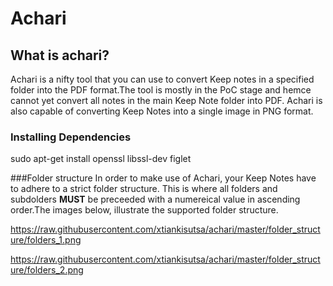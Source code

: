 # Achari

## What is achari?
Achari is a nifty tool that you can use to convert Keep notes in a specified folder into the PDF format.The tool is mostly in the PoC stage and hemce cannot yet convert all notes in the main Keep Note folder into PDF. Achari is also capable of converting Keep Notes into a single image in PNG format. 

### Installing Dependencies
sudo apt-get install openssl libssl-dev figlet

###Folder structure
In order to make use of Achari, your Keep Notes have to adhere to a strict folder structure. This is where all folders and subdolders **MUST** be preceeded with a numereical value in ascending order.The images below, illustrate the supported folder structure. 


https://raw.githubusercontent.com/xtiankisutsa/achari/master/folder_structure/folders_1.png

https://raw.githubusercontent.com/xtiankisutsa/achari/master/folder_structure/folders_2.png



